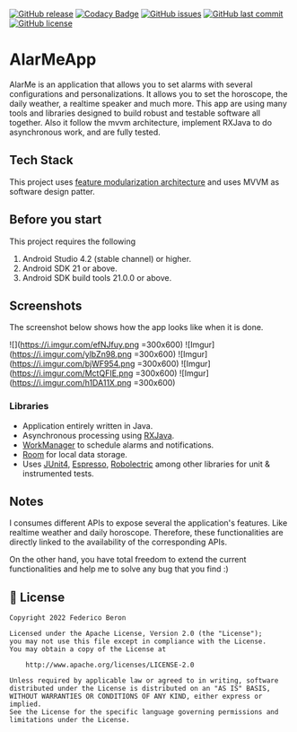 [![GitHub release](https://img.shields.io/github/v/release/fedeb87/AlarMe.svg?label=release)](https://github.com/fedeb87/AlarMe/releases) [![Codacy Badge](https://app.codacy.com/project/badge/Grade/456966c5bd61499fa7fd69e1798a0452)](https://www.codacy.com/gh/fedeb87/AlarMe/dashboard?utm_source=github.com&amp;utm_medium=referral&amp;utm_content=fedeb87/AlarMe&amp;utm_campaign=Badge_Grade) [![GitHub issues](https://img.shields.io/github/issues/fedeb87/AlarMe)](https://github.com/fedeb87/AlarMe/issues) [![GitHub last commit](https://img.shields.io/github/last-commit/fedeb87/AlarMe?label=last-commit)](https://github.com/fedeb87/AlarMe/commits) [![GitHub license](https://img.shields.io/github/license/fedeb87/AlarMe)](https://github.com/fedeb87/AlarMe/blob/master/LICENSE)

# AlarMeApp

AlarMe is an application that allows you to set alarms with several configurations and personalizations. It allows you to set the horoscope, the daily weather, a realtime speaker and much more.
This app are using many tools and libraries designed to build robust and testable software all together. Also it follow the mvvm architecture, implement RXJava to do asynchronous work, and are fully tested.

## Tech Stack

This project uses [feature modularization architecture](https://proandroiddev.com/intro-to-app-modularization-42411e4c421e) and uses MVVM as software design patter.

## Before you start
This project requires the following

 1. Android Studio 4.2 (stable channel) or higher.
 2. Android SDK 21 or above.
 3. Android SDK build tools 21.0.0 or above.

## Screenshots
The screenshot below shows how the app looks like when it is done.

![](https://i.imgur.com/efNJfuy.png =300x600)   ![Imgur](https://i.imgur.com/ylbZn98.png =300x600)   ![Imgur](https://i.imgur.com/bjWF954.png =300x600)   ![Imgur](https://i.imgur.com/MctQFIE.png =300x600)   ![Imgur](https://i.imgur.com/h1DA11X.png =300x600)

### Libraries

 - Application entirely written in Java.
 - Asynchronous processing using [RXJava](https://reactivex.io/).
 - [WorkManager](https://developer.android.com/topic/libraries/architecture/workmanager) to schedule alarms and notifications.
 - [Room](https://dagger.dev/) for local data storage.
 - Uses [JUnit4](https://developer.android.com/training/testing/junit-rules), [Espresso](https://developer.android.com/training/testing/espresso), [Robolectric](http://robolectric.org/) among other libraries for unit & instrumented tests.

## Notes
I consumes different APIs to expose several the application's features. Like realtime weather and daily horoscope. Therefore, these functionalities are directly linked to the availability of the corresponding APIs.

On the other hand, you have total freedom to extend the current functionalities and help me to solve any bug that you find :)

## 📃 License

```
Copyright 2022 Federico Beron

Licensed under the Apache License, Version 2.0 (the "License");
you may not use this file except in compliance with the License.
You may obtain a copy of the License at

    http://www.apache.org/licenses/LICENSE-2.0

Unless required by applicable law or agreed to in writing, software
distributed under the License is distributed on an "AS IS" BASIS,
WITHOUT WARRANTIES OR CONDITIONS OF ANY KIND, either express or implied.
See the License for the specific language governing permissions and
limitations under the License.
```